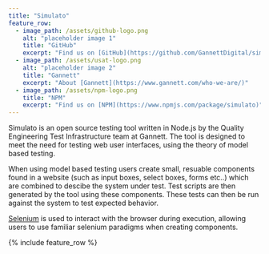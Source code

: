 ```yaml
---
title: "Simulato"
feature_row:
  - image_path: /assets/github-logo.png
    alt: "placeholder image 1"
    title: "GitHub"
    excerpt: "Find us on [GitHub](https://github.com/GannettDigital/simulato)"
  - image_path: /assets/usat-logo.png
    alt: "placeholder image 2"
    title: "Gannett"
    excerpt: "About [Gannett](https://www.gannett.com/who-we-are/)" 
  - image_path: /assets/npm-logo.png
    title: "NPM"
    excerpt: "Find us on [NPM](https://www.npmjs.com/package/simulato)"
---
```


Simulato is an open source testing tool written in Node.js by the Quality Engineering Test Infrastructure team at Gannett. The tool is designed to meet the need for testing web user interfaces, using the theory of model based testing.

When using model based testing users create small, resuable components found in a website (such as input boxes, select boxes, forms etc..) which are combined to descibe the system under test. Test scripts are then generated by the tool using these components. These tests can then be run against the system to test expected behavior.

[Selenium](https://www.seleniumhq.org/) is used to interact with the browser during execution, allowing users to use familiar selenium paradigms when creating components.

{% include feature_row %}